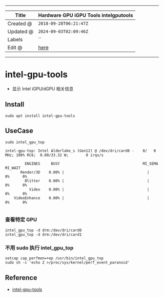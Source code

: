 -----

| Title     | Hardware GPU iGPU Tools intelgputools                |
| --------- | ---------------------------------------------------- |
| Created @ | `2018-09-28T06:21:47Z`                               |
| Updated @ | `2024-09-03T02:09:46Z`                               |
| Labels    | \`\`                                                 |
| Edit @    | [here](https://github.com/junxnone/xwiki/issues/169) |

-----

# intel-gpu-tools

  - 显示 Intel iGPU/dGPU 相关信息

## Install

    sudo apt install intel-gpu-tools

## UseCase

    sudo intel_gpu_top

``` 
intel-gpu-top: Intel Alderlake_s (Gen12) @ /dev/dri/card0 -    0/   0 MHz; 100% RC6;  0.00/33.32 W;        0 irqs/s

         ENGINES     BUSY                                      MI_SEMA MI_WAIT
       Render/3D    0.00% |                                      |      0%      0%
         Blitter    0.00% |                                      |      0%      0%
           Video    0.00% |                                      |      0%      0%
    VideoEnhance    0.00% |                                      |      0%      0%


```

### 查看特定 GPU

    intel_gpu_top -d drm:/dev/dri/card0
    intel_gpu_top -d drm:/dev/dri/card1

### 不用 sudo 执行 intel\_gpu\_top

    setcap cap_perfmon=+ep /usr/bin/intel_gpu_top
    sudo sh -c 'echo 2 >/proc/sys/kernel/perf_event_paranoid'

## Reference

  - [intel-gpu-tools](https://cgit.freedesktop.org/xorg/app/intel-gpu-tools/)
